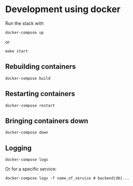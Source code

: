 # Development using docker

Run the stack with

```shell
docker-compose up
```

or

```shell
make start
```

## Rebuilding containers

```shell
docker-compose build
```

## Restarting containers

```shell
docker-compose restart
```

## Bringing containers down

```shell
docker-compose down
```

## Logging

```shell
docker-compose logs
```

Or for a specific service:

```shell
docker-compose logs -f name_of_service # backend|db|...
```
